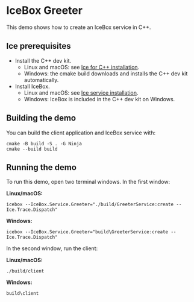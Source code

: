 # IceBox Greeter

This demo shows how to create an IceBox service in C++.

## Ice prerequisites

- Install the C++ dev kit.
  - Linux and macOS: see [Ice for C++ installation].
  - Windows: the cmake build downloads and installs the C++ dev kit automatically.
- Install IceBox.
  - Linux and macOS: see [Ice service installation].
  - Windows: IceBox is included in the C++ dev kit on Windows.

## Building the demo

You can build the client application and IceBox service with:

```shell
cmake -B build -S . -G Ninja
cmake --build build
```

## Running the demo

To run this demo, open two terminal windows. In the first window:

**Linux/macOS:**

```shell
icebox --IceBox.Service.Greeter="./build/GreeterService:create --Ice.Trace.Dispatch"
```

**Windows:**

```shell
icebox --IceBox.Service.Greeter="build\GreeterService:create --Ice.Trace.Dispatch"
```

In the second window, run the client:

**Linux/macOS:**

```shell
./build/client
```

**Windows:**

```shell
build\client
```

[Ice for C++ installation]: https://github.com/zeroc-ice/ice/blob/main/NIGHTLY.md#ice-for-c
[Ice service installation]: https://github.com/zeroc-ice/ice/blob/main/NIGHTLY.md#ice-services
